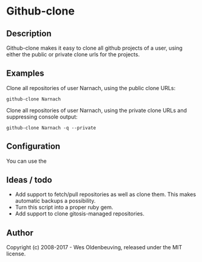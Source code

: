 # Github-clone

## Description

Github-clone makes it easy to clone all github projects of a user, using either the public or private clone urls for the projects.

## Examples

Clone all repositories of user Narnach, using the public clone URLs:

    github-clone Narnach
  
Clone all repositories of user Narnach, using the private clone URLs and suppressing console output:

    github-clone Narnach -q --private

## Configuration

You can use the 

## Ideas / todo

* Add support to fetch/pull repositories as well as clone them. This makes automatic backups a possibility.
* Turn this script into a proper ruby gem.
* Add support to clone gitosis-managed repositories.

## Author

Copyright (c) 2008-2017 - Wes Oldenbeuving, released under the MIT license.